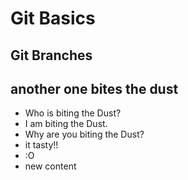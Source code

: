 # Git Basics

## Git Branches 

## another one bites the dust

- Who is biting the Dust?
- I am biting the Dust.
- Why are you biting the Dust?
- it tasty!!
- :O
- new content